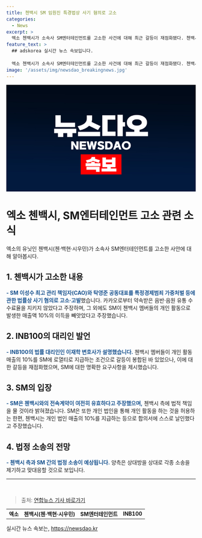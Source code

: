 ```yaml
---
title: 첸백시 SM 임원진 특경법상 사기 혐의로 고소
categories:
  - News
excerpt: >
  엑소 첸백시가 소속사 SM엔터테인먼트를 고소한 사건에 대해 최근 갈등이 재점화됐다. 첸백시 측은 SM이 약속을 어기고 이득을 취하며 눈속임을 했다고 주장하고, SM은 전속계약과 정산금 문제를 놓고 법적 대립을 예고했다. 양측은 상호 고소와 계약 이행을 두고 대립 중이며, 이에 대한 논란이 이어지고 있다.
feature_text: >
  ## adskorea 실시간 뉴스 속보입니다.

  엑소 첸백시가 소속사 SM엔터테인먼트를 고소한 사건에 대해 최근 갈등이 재점화됐다. 첸백시 측은 SM이 약속을 어기고 이득을 취하며 눈속임을 했다고 주장하고, SM은 전속계약과 정산금 문제를 놓고 법적 대립을 예고했다. 양측은 상호 고소와 계약 이행을 두고 대립 중이며, 이에 대한 논란이 이어지고 있다.
image: '/assets/img/newsdao_breakingnews.jpg'
---
```


<p><img src="/assets/img/newsdao_breakingnews.jpg" alt="adskorea 속보" /></p>

<h1>엑소 첸백시, SM엔터테인먼트 고소 관련 소식</h1>

<p data-ke-size="size16">엑소의 유닛인 첸백시(첸·백현·시우민)가 소속사 SM엔터테인먼트를 고소한 사안에 대해 알아봅시다.</p>

<h2 data-ke-size="size26">1. 첸백시가 고소한 내용</h2>

<p><b><span style="color: #1a5490;">- SM 이성수 최고 관리 책임자(CAO)와 탁영준 공동대표를 특정경제범죄 가중처벌 등에 관한 법률상 사기 혐의로 고소·고발</span></b>했습니다. 카카오로부터 약속받은 음반·음원 유통 수수료율을 지키지 않았다고 주장하며, 그 외에도 SM이 첸백시 멤버들의 개인 활동으로 발생한 매출액 10%의 이득을 빼앗았다고 주장했습니다.</p>

<h2 data-ke-size="size26">2. INB100의 대리인 발언</h2>

<p><b><span style="color: #1a5490;">- INB100의 법률 대리인인 이재학 변호사가 설명했습니다.</span></b> 첸백시 멤버들이 개인 활동 매출의 10%를 SM에 로열티로 지급하는 조건으로 갈등이 봉합된 바 있었으나, 이에 대한 갈등을 재점화했으며, SM에 대한 명확한 요구사항을 제시했습니다.</p>

<h2 data-ke-size="size26">3. SM의 입장</h2>

<p><b><span style="color: #1a5490;">- SM은 첸백시와의 전속계약이 여전히 유효하다고 주장했으며,</span></b> 첸백시 측에 법적 책임을 물 것이라 밝혀졌습니다. SM은 또한 개인 법인을 통해 개인 활동을 하는 것을 허용하는 한편, 첸백시는 개인 법인 매출의 10%를 지급하는 등으로 합의서에 스스로 날인했다고 주장했습니다.</p>

<h2 data-ke-size="size26">4. 법정 소송의 전망</h2>

<p><b><span style="color: #1a5490;">- 첸백시 측과 SM 간의 법정 소송이 예상됩니다.</span></b> 양측은 상대방을 상대로 각종 소송을 제기하고 맞대응할 것으로 보입니다.</p>

<hr data-ke-size="size16">

<p data-ke-size="size16">&nbsp;</p>

<blockquote>
  출처: <a href="https://www.yna.co.kr/view/AKR20211227136300005" target="_blank" rel="noopener">연합뉴스 기사 바로가기</a>
</blockquote>

<table>
  <tbody>
    <tr>
      <td style="text-align: center; height: 17px;"><b>엑소</b></td>
      <td style="text-align: center; height: 17px;"><b>첸백시(첸·백현·시우민)</b></td>
      <td style="text-align: center; height: 17px;"><b>SM엔터테인먼트</b></td>
      <td style="text-align: center; height: 17px;"><b>INB100</b></td>
    </tr>
  </tbody>
</table>
실시간 뉴스 속보는, <a href="https://newsdao.kr" rel="dofollow">https://newsdao.kr</a>


